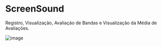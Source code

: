 # ScreenSound

Registro, Visualização, Avaliação de Bandas e Visualização da Média de Avaliações.

![image](https://github.com/LiaTolentino/ScreenSound/assets/86992652/48964e84-efb7-4afd-87b4-ae967420d80a)

